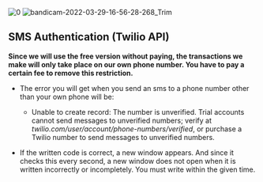 ![0](https://user-images.githubusercontent.com/84701901/161150489-16a6d91f-1348-470a-a0c9-6c2466d76c2e.png)
![bandicam-2022-03-29-16-56-28-268_Trim](https://user-images.githubusercontent.com/84701901/161150530-6e8ed49b-2021-49f3-aca3-5bd78e296b87.gif)


## SMS Authentication (Twilio API) ##
**Since we will use the free version without paying, the transactions we make will only take place on our own phone number.
You have to pay a certain fee to remove this restriction.**

- The error you will get when you send an sms to a phone number other than your own phone will be:
  * Unable to create record: The number  is unverified. Trial accounts cannot send messages to unverified numbers; verify  at _twilio.com/user/account/phone-numbers/verified_, or purchase a Twilio number to send messages to unverified numbers.

- If the written code is correct, a new window appears. And since it checks this every second,
a new window does not open when it is written incorrectly or incompletely.
You must write within the given time.
